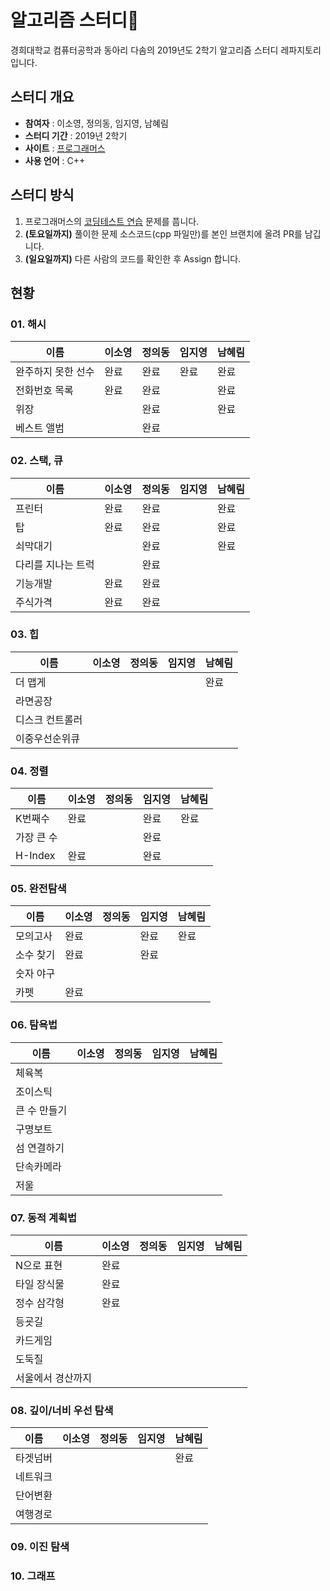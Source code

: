 # 알고리즘 스터디📝

경희대학교 컴퓨터공학과 동아리 다솜의 2019년도 2학기 알고리즘 스터디 레파지토리입니다.

## 스터디 개요
* **참여자** : 이소영, 정의동, 임지영, 남혜림
* **스터디 기간** : 2019년 2학기
* **사이트** : [프로그래머스](https://programmers.co.kr)
* **사용 언어** : C++

## 스터디 방식
1. 프로그래머스의 [코딩테스트 연습](https://programmers.co.kr/learn/challenges) 문제를 풉니다.
2. **(토요일까지)** 풀이한 문제 소스코드(cpp 파일만)를 본인 브랜치에 올려 PR를 남깁니다.
3. **(일요일까지)** 다른 사람의 코드를 확인한 후 Assign 합니다.

## 현황
### 01. 해시
|이름|이소영|정의동|임지영|남혜림|
|--|--|--|--|--|
|완주하지 못한 선수|완료|완료|완료|완료|
|전화번호 목록|완료|완료||완료|
|위장||완료||완료|
|베스트 앨범||완료|||

### 02. 스택, 큐
|이름|이소영|정의동|임지영|남혜림|
|--|--|--|--|--|
|프린터|완료|완료||완료|
|탑|완료|완료||완료|
|쇠막대기||완료||완료|
|다리를 지나는 트럭||완료|||
|기능개발|완료|완료|||
|주식가격|완료|완료|||

### 03. 힙
|이름|이소영|정의동|임지영|남혜림|
|--|--|--|--|--|
|더 맵게||||완료|
|라면공장|||||
|디스크 컨트롤러|||||
|이중우선순위큐|||||

### 04. 정렬
|이름|이소영|정의동|임지영|남혜림|
|--|--|--|--|--|
|K번째수|완료||완료|완료|
|가장 큰 수|||완료||
|H-Index|완료||완료||

### 05. 완전탐색
|이름|이소영|정의동|임지영|남혜림|
|--|--|--|--|--|
|모의고사|완료||완료|완료|
|소수 찾기|완료||완료||
|숫자 야구|||||
|카펫|완료||||

### 06. 탐욕법
|이름|이소영|정의동|임지영|남혜림|
|--|--|--|--|--|
|체육복|||||
|조이스틱|||||
|큰 수 만들기|||||
|구명보트|||||
|섬 연결하기|||||
|단속카메라|||||
|저울|||||

### 07. 동적 계획법
|이름|이소영|정의동|임지영|남혜림|
|--|--|--|--|--|
|N으로 표현|완료||||
|타일 장식물|완료||||
|정수 삼각형|완료||||
|등굣길|||||
|카드게임|||||
|도둑질|||||
|서울에서 경산까지|||||

### 08. 깊이/너비 우선 탐색
|이름|이소영|정의동|임지영|남혜림|
|--|--|--|--|--|
|타겟넘버||||완료|
|네트워크|||||
|단어변환|||||
|여행경로|||||

### 09. 이진 탐색

### 10. 그래프